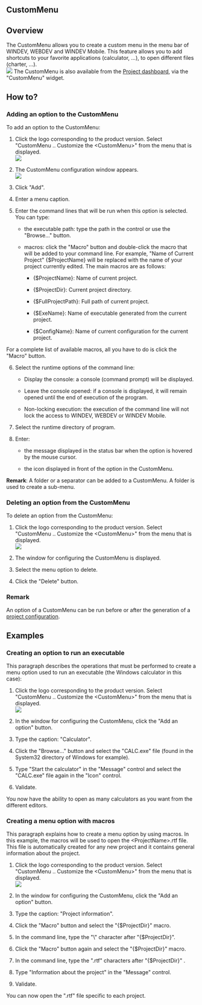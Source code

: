 


## CustomMenu
			



<a name="NOTE1"></a>
<a name="NOTE1_1"></a>


## Overview
<a name="overview_ELTTEXTE000179"></a>
The CustomMenu allows you to create a custom menu in the menu bar of WINDEV, WEBDEV and WINDEV Mobile. This feature allows you to add shortcuts to your favorite applications (calculator, ...), to open different files (charter, ...).<br>![](https://doc.pcsoft.fr/en-US/images/image.awp?langid=3&name=PersoMenu18.gif)
The CustomMenu is also available from the [Project dashboard](../Editeurs/9500221.md), via the "CustomMenu" widget.

<a name="NOTE2"></a>
<a name="NOTE2_1"></a>


## How to?
<a name="how_ELTTEXTE000203"></a>


### Adding an option to the CustomMenu
<a name="adding_option_the_custommenu_ELTPARAGRAPHE000023"></a>

To add an option to the CustomMenu: 

1. Click the logo corresponding to the product version. Select "CustomMenu .. Customize the &lt;CustomMenu&gt;" from the menu that is displayed. <br>![](https://doc.pcsoft.fr/en-US/images/image.awp?langid=3&name=persomenu_creation.gif)


2. The CustomMenu configuration window appears.<br>![](https://doc.pcsoft.fr/en-US/images/image.awp?langid=3&name=PersoMenu_description.gif&type=thumb)


3. Click "Add".

4. Enter a menu caption.

5. Enter the command lines that will be run when this option is selected. You can type:

	- the executable path: type the path in the control or use the "Browse..." button.

	- macros: click the "Macro" button and double-click the macro that will be added to your command line. For example, "Name of Current Project" {$ProjectName} will be replaced with the name of your project currently edited.
			The main macros are as follows: 

		- {$ProjectName}: Name of current project. 

		- {$ProjectDir}: Current project directory. 

		- {$FullProjectPath}: Full path of current project. 

		- {$ExeName}: Name of executable generated from the current project. 

		- {$ConfigName}: Name of current configuration for the current project. 


 For a complete list of available macros, all you have to do is click the "Macro" button. 

6. Select the runtime options of the command line:

	- Display the console: a console (command prompt) will be displayed.

	- Leave the console opened: if a console is displayed, it will remain opened until the end of execution of the program.

	- Non-locking execution: the execution of the command line will not lock the access to WINDEV, WEBDEV or WINDEV Mobile.




7. Select the runtime directory of program.

8. Enter:

	- the message displayed in the status bar when the option is hovered by the mouse cursor.

	- the icon displayed in front of the option in the CustomMenu.







**Remark**: A folder or a separator can be added to a CustomMenu. A folder is used to create a sub-menu.
<a name="NOTE2_2"></a>


### Deleting an option from the CustomMenu
<a name="deleting_option_from_the_custommenu_ELTPARAGRAPHE000075"></a>

To delete an option from the CustomMenu: 

1. Click the logo corresponding to the product version. Select "CustomMenu .. Customize the &lt;CustomMenu&gt;" from the menu that is displayed.<br>![](https://doc.pcsoft.fr/en-US/images/image.awp?langid=3&name=persomenu_creation.gif)


2. The window for configuring the CustomMenu is displayed.

3. Select the menu option to delete.

4. Click the "Delete" button.



<a name="NOTE2_3"></a>


### Remark
<a name="remark_ELTPARAGRAPHE000088"></a>

An option of a CustomMenu can be run before or after the generation of a [project configuration](../Editeurs/9000030.md).

<a name="NOTE3"></a>
<a name="NOTE3_1"></a>


## Examples
<a name="examples_ELTTEXTE000239"></a>


### Creating an option to run an executable
<a name="creating_option_run_executable_ELTPARAGRAPHE000100"></a>

This paragraph describes the operations that must be performed to create a menu option used to run an executable (the Windows calculator in this case):

1. Click the logo corresponding to the product version. Select "CustomMenu .. Customize the &lt;CustomMenu&gt;" from the menu that is displayed. <br>![](https://doc.pcsoft.fr/en-US/images/image.awp?langid=3&name=persomenu_creation.gif)


2. In the window for configuring the CustomMenu, click the "Add an option" button.

3. Type the caption: "Calculator".

4. Click the "Browse..." button and select the "CALC.exe" file (found in the System32 directory of Windows for example).

5. Type "Start the calculator" in the "Message" control and select the "CALC.exe" file again in the "Icon" control.

6. Validate.




You now have the ability to open as many calculators as you want from the different editors.
<a name="NOTE3_2"></a>


### Creating a menu option with macros
<a name="creating_menu_option_with_macros_ELTPARAGRAPHE000117"></a>

This paragraph explains how to create a menu option by using macros. In this example, the macros will be used to open the &lt;ProjectName&gt;.rtf file. This file is automatically created for any new project and it contains general information about the project.

1. Click the logo corresponding to the product version. Select "CustomMenu .. Customize the &lt;CustomMenu&gt;" from the menu that is displayed.<br>![](https://doc.pcsoft.fr/en-US/images/image.awp?langid=3&name=persomenu_creation.gif)


2. In the window for configuring the CustomMenu, click the "Add an option" button.

3. Type the caption: "Project information".

4. Click the "Macro" button and select the "{$ProjectDir}" macro.

5. In the command line, type the "\\" character after "{$ProjectDir}".

6. Click the "Macro" button again and select the "{$ProjectDir}" macro.

7. In the command line, type the ".rtf" characters after "{$ProjectDir}" .

8. Type "Information about the project" in the "Message" control.

9. Validate.




You can now open the ".rtf" file specific to each project.


